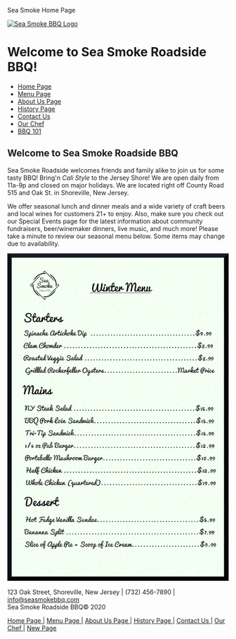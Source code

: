 Sea Smoke Home Page 

[![Sea Smoke BBQ Logo](images/logo.jpg)](index.html)

Welcome to Sea Smoke Roadside BBQ!
==================================

*   [Home Page](index.html)
*   [Menu Page](menu.html)
*   [About Us Page](aboutus.html)
*   [History Page](history.html)
*   [Contact Us](contactus.html)
*   [Our Chef](chef.html)
*   [BBQ 101](bbq101.html)

Welcome to Sea Smoke Roadside BBQ
---------------------------------

Sea Smoke Roadside welcomes friends and family alike to join us for some tasty BBQ! Bring'n _Cali Style_ to the Jersey Shore! We are open daily from 11a-9p and closed on major holidays. We are located right off County Road 515 and Oak St. in Shoreville, New Jersey.

We offer seasonal lunch and dinner meals and a wide variety of craft beers and local wines for customers 21+ to enjoy. Also, make sure you check out our Special Events page for the latest information about community fundraisers, beer/winemaker dinners, live music, and much more! Please take a minute to review our seasonal menu below. Some items may change due to availability.

[![Sea Smoke Winter 2020 Menu](images/menu.jpg)](images/menu.jpg)

123 Oak Street, Shoreville, New Jersey | (732) 456-7890 | info@seasmokebbq.com  
Sea Smoke Roadside BBQ© 2020

[Home Page |](index.html) [Menu Page |](menu.html) [About Us Page |](aboutus.html) [History Page |](history.html) [Contact Us |](contactus.html) [Our Chef |](chef.html) [New Page](newPage.html)
